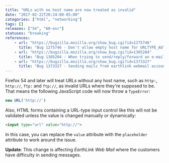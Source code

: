 ```yaml
---
title: "URLs with no host name are now treated as invalid"
date: "2017-02-22T20:24:00-05:00"
categories: ["html", "networking"]
tags: []
releases: ["54", "60-esr"]
statuses: "breaking"
references:
    - url: "https://bugzilla.mozilla.org/show_bug.cgi?id=1275746"
      title: "Bug 1275746 - Don't allow empty host name for URLTYPE_AUTHORITY URLs"
    - url: "https://bugzilla.mozilla.org/show_bug.cgi?id=1305204"
      title: "Bug 1305204 - When trying to send/reply/forward an e-mail on webmail.earthlink.net I get a message \"Please enter a URL\""
    - url: "https://bugzilla.mozilla.org/show_bug.cgi?id=1373327"
      title: "Bug 1373327 - Sending mails from earthlink webmail account stopped working in Firefox 54"
---
```

Firefox 54 and later will treat URLs without any host name, such as `http:`, `http://`, `ftp:` and `ftp://`, as invalid URLs where they're supposed to be. That means the following JavaScript code will now throw a `TypeError`:

```js
new URL('http://')
```

Also, HTML forms containing a URL-type input control like this will not be validated unless the value is changed manually or dynamically:

```html
<input type="url" value="http://">
```

In this case, you can replace the `value` attribute with the `placeholder` attribute to work around the issue.

**Update**: This change is affecting *EarthLink Web Mail* where the customers have difficulty in sending messages.
